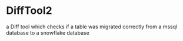 # DiffTool2
a Diff tool which checks if a table was migrated correctly from a mssql database to a snowflake database
